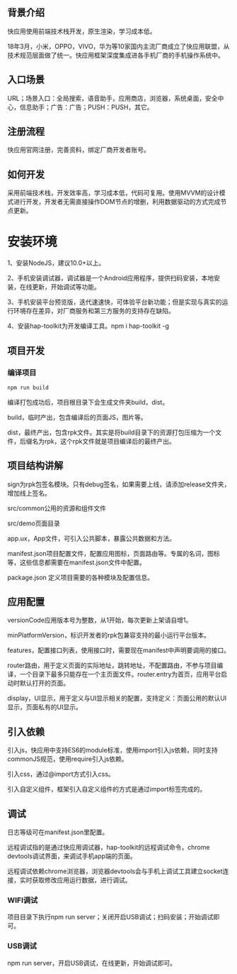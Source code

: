 ## 背景介绍

快应用使用前端技术栈开发，原生渲染，学习成本低。

18年3月，小米，OPPO，VIVO，华为等10家国内主流厂商成立了快应用联盟，从技术规范层面做了统一。快应用框架深度集成进各手机厂商的手机操作系统中。

## 入口场景

URL；场景入口：全局搜索，语音助手，应用商店，浏览器，系统桌面，安全中心，信息助手；广告：广告；PUSH：PUSH，其它。

## 注册流程

快应用官网注册，完善资料，绑定厂商开发者账号。

## 如何开发

采用前端技术栈，开发效率高，学习成本低，代码可复用。使用MVVM的设计模式进行开发，开发者无需直接操作DOM节点的增删，利用数据驱动的方式完成节点更新。

# 安装环境

1、安装NodeJS，建议10.0+以上。

2、手机安装调试器，调试器是一个Android应用程序，提供扫码安装，本地安装，在线更新，开始调试等功能。

3、手机安装平台预览版，迭代速速快，可体验平台新功能；但是实现与真实的运行环境存在差异，对厂商服务和第三方服务的支持存在缺陷。

4、安装hap-toolkit为开发编译工具。npm i hap-toolkit -g

## 项目开发

### 编译项目

```bash
npm run build
```

编译打包成功后，项目根目录下会生成文件夹build，dist。

build，临时产出，包含编译后的页面JS，图片等。

dist，最终产出，包含rpk文件。其实是将build目录下的资源打包压缩为一个文件，后缀名为rpk，这个rpk文件就是项目编译后的最终产出。

## 项目结构讲解

sign为rpk包签名模块。只有debug签名，如果需要上线，请添加release文件夹，增加线上签名。

src/common公用的资源和组件文件

src/demo页面目录

app.ux，App文件，可引入公共脚本，暴露公共数据和方法。

manifest.json项目配置文件，配置应用图标，页面路由等。专属的名词，图标等，这些信息都需要在manifest.json文件中配置。

package.json 定义项目需要的各种模块及配置信息。

## 应用配置

versionCode应用版本号为整数，从1开始，每次更新上架请自增1。

minPlatformVersion，标识开发者的rpk包兼容支持的最小运行平台版本。

features，配置接口列表，使用接口时，需要现在manifest中声明要调用的接口。

router路由，用于定义页面的实际地址，跳转地址，不配置路由，不参与项目编译，一个目录下最多只能存在一个主页面文件。router.entry为首页，应用平台启动时默认打开的页面。

display，UI显示，用于定义与UI显示相关的配置，支持定义：页面公用的默认UI显示，页面私有的UI显示。

## 引入依赖

引入js，快应用中支持ES6的module标准，使用import引入js依赖，同时支持commonJS规范，使用require引入js依赖。

引入css，通过@import方式引入css。

引入自定义组件，框架引入自定义组件的方式是通过import标签完成的。

## 调试

日志等级可在manifest.json里配置。

远程调试指的是通过快应用调试器，hap-toolkit的远程调试命令，chrome devtools调试界面，来调试手机app端的页面。

远程调试依赖chrome浏览器，浏览器devtools会与手机上调试工具建立socket连接，实时获取修改应用运行数据，进行调试。

### WIFI调试

项目目录下执行npm run server；关闭开启USB调试；扫码安装；开始调试即可。

### USB调试

npm run server，开启USB调试，在线更新，开始调试即可。


